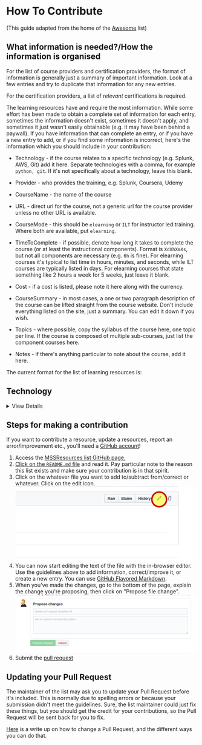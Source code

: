 # How To Contribute
(This guide adapted from the home of the [Awesome](https://github.com/sindresorhus/awesome/blob/master/contributing.md) list)

## What information is needed?/How the information is organised

For the list of course providers and certification providers, the format of information is generally just a summary of important information. Look at a few entries and try to duplicate that information for any new entries. 

For the certification providers, a list of *relevant* certifications is required. 

The learning resources have and require the most information. While some effort has been made to obtain a complete set of information for each entry, sometimes the information doesn't exist, sometimes it doesn't apply, and sometimes it just wasn't easily obtainable (e.g. it may have been behind a paywall). If you have information that can complete an entry, or if you have a new entry to add, or if you find some information is incorrect, here's the information which you should include in your contribution:

* Technology - if the course relates to a specific technology (e.g. Splunk, AWS, Git) add it here. Separate technologies with a comma, for example `python, git`. If it's not specifically about a technology, leave this blank.

* Provider - who provides the training, e.g. Splunk, Coursera, Udemy

* CourseName - the name of the course

* URL - direct url for the course, not a generic url for the course provider unless no other URL is available.

* CourseMode - this should be `elearning` or `ILT` for instructor led training. Where both are available, put `elearning`.

* TimeToComplete - if possible, denote how long it takes to complete the course (or at least the instructional components). Format is `XdXhXmXs`, but not all components are necessary (e.g. `6h` is fine). For elearning courses it's typical to list time in hours, minutes, and seconds, while ILT courses are typically listed in days. For elearning courses that state something like 2 hours a week for 5 weeks, just leave it blank.

* Cost - if a cost is listed, please note it here along with the currency.

* CourseSummary - in most cases, a one or two paragraph description of the course can be lifted straight from the course website. Don't include everything listed on the site, just a summary. You can edit it down if you wish.

* Topics - where possible, copy the syllabus of the course here, one topic per line. If the course is composed of multiple sub-courses, just list the component courses here.

* Notes - if there's anything particular to note about the course, add it here.

The current format for the list of learning resources is:

## Technology
<details>
  <summary>View Details</summary>
  
<details>
  <summary>Course Name</summary>
  
  
URL
  
Course provided by **Provider**
  
CourseMode - TimeToComplete - Cost
  
  
CourseSummary
  
Notes
</details>
</details>

## Steps for making a contribution

If you want to contribute a resource, update a resources, report an error/improvement etc., you'll need a [GitHub account](https://github.com/join)!

1. Access the [MSSResources list GitHub page.](https://github.com/davidhalfpenny/MSSResources)
2. [Click on the `README.md` file](https://github.com/davidhalfpenny/MSSResources/blob/master/README.md) and read it. Pay particular note to the reason this list exists and make sure your contribution is in that spirit.
3. Click on the whatever file you want to add to/subtract from/correct or whatever. Click on the edit icon. ![Click on the edit icon.](/images/editButton.png)
4. You can now start editing the text of the file with the in-browser editor. Use the guidelines above to add information, correct/improve it, or create a new entry. You can use [GitHub Flavored Markdown](https://help.github.com/articles/github-flavored-markdown/).
5. When you've made the changes, go to the bottom of the page, explain the change you're proposing, then click on "Propose file change".![Propose file change](/images/proposeChanges.png)
6. Submit the [pull request](https://help.github.com/articles/using-pull-requests/)

## Updating your Pull Request

The maintainer of the list may ask you to update your Pull Request before it's included. This is normally due to spelling errors or because your submission didn't meet the guidelines. Sure, the list maintainer could just fix these things, but you should get the credit for your contributions, so the Pull Request will be sent back for you to fix.

[Here](https://github.com/RichardLitt/knowledge/blob/master/github/amending-a-commit-guide.md) is a write up on how to change a Pull Request, and the different ways you can do that.
